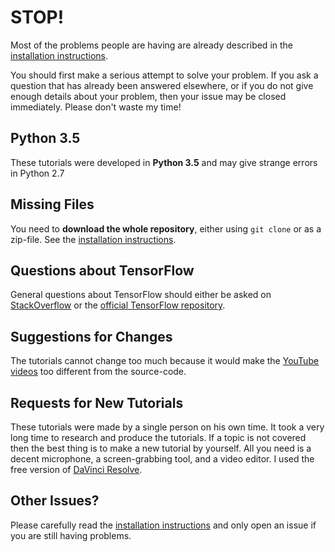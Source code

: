 # STOP!

Most of the problems people are having are already described in the [installation instructions](https://github.com/Hvass-Labs/TensorFlow-Tutorials/blob/master/README.md).

You should first make a serious attempt to solve your problem.
If you ask a question that has already been answered elsewhere, or if you do not
give enough details about your problem, then your issue may be closed immediately. 
Please don't waste my time!

## Python 3.5

These tutorials were developed in **Python 3.5** and may give strange errors in Python 2.7

## Missing Files

You need to **download the whole repository**, either using `git clone` or as a zip-file. See the [installation instructions](https://github.com/Hvass-Labs/TensorFlow-Tutorials/blob/master/README.md).

## Questions about TensorFlow

General questions about TensorFlow should either be asked on [StackOverflow](http://stackoverflow.com/questions/tagged/tensorflow) or the [official TensorFlow repository](https://github.com/tensorflow/tensorflow/issues).

## Suggestions for Changes

The tutorials cannot change too much because it would make the [YouTube videos](https://www.youtube.com/playlist?list=PL9Hr9sNUjfsmEu1ZniY0XpHSzl5uihcXZ) too different from the source-code.

## Requests for New Tutorials

These tutorials were made by a single person on his own time. It took a very long time to
research and produce the tutorials. If a topic is not covered then the best thing is to make
a new tutorial by yourself. All you need is a decent microphone, a screen-grabbing tool, and a
video editor. I used the free version of [DaVinci Resolve](https://www.blackmagicdesign.com/products/davinciresolve).

## Other Issues?

Please carefully read the [installation instructions](https://github.com/Hvass-Labs/TensorFlow-Tutorials/blob/master/README.md) and only open an issue if you are still having problems.
